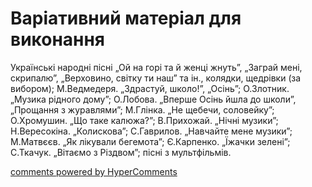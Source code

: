 <div id="hypercomments_widget" class="js-hypercomments-widget invisible"></div>

# Варіативний матеріал для виконання

Українські народні пісні  „Ой на горі та й женці жнуть”, „Заграй мені, скрипалю”, „Верховино, світку ти наш” та ін., колядки, щедрівки (за вибором); М.Ведмедеря. „Здрастуй, школо!”, „Осінь”; О.Злотник. „Музика рідного дому”; О.Лобова. „Вперше Осінь йшла до школи”, „Прощання з журавлями”; М.Глінка. „Не щебечи, соловейку”; О.Хромушин. „Що таке калюжа?”; В.Прихожай. „Нічні музики”; Н.Вересокіна. „Колискова”; С.Гаврилов. „Навчайте мене музики”; М.Матвєєв. „Як лікували бегемота”; Є.Карпенко. „Їжачки зелені”; С.Ткачук. „Вітаємо з Різдвом”; пісні з мультфільмів. 

<div class="js-hypercomments-container">
    <a href="http://hypercomments.com" class="hc-link" title="comments widget">comments powered by HyperComments</a>
</div>